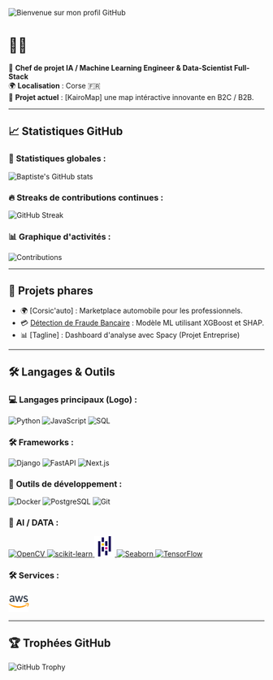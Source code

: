 ![Bienvenue sur mon profil GitHub](https://capsule-render.vercel.app/api?type=waving&color=gradient&height=200&section=header&text=Bienvenue%20sur%20mon%20GitHub!&fontSize=40)

# 👨‍💻

🚀 **Chef de projet IA / Machine Learning Engineer & Data-Scientist Full-Stack**  
🌍 **Localisation** : Corse 🇫🇷  
🎯 **Projet actuel** : [KairoMap] une map intéractive innovante en B2C / B2B.

---

## **📈 Statistiques GitHub**

### 🌟 **Statistiques globales :**
![Baptiste's GitHub stats](https://github-readme-stats.vercel.app/api?username=Baptiste2B&show_icons=true&theme=radical&hide_border=true)

### 🔥 **Streaks de contributions continues :**
![GitHub Streak](https://streak-stats.demolab.com?user=Baptiste2B&theme=radical&hide_border=true&border_radius=5)

### 📊 **Graphique d'activités :**
![Contributions](https://github-readme-activity-graph.vercel.app/graph?username=Baptiste2B&theme=tokyo-night)

---

## **🚀 Projets phares**
- 🌍 [Corsic'auto] : Marketplace automobile pour les professionnels.
- 💳 [Détection de Fraude Bancaire](https://github.com/Baptiste2B/fraude-detection) : Modèle ML utilisant XGBoost et SHAP.
- 📊 [Tagline] : Dashboard d'analyse avec Spacy (Projet Entreprise)

---

## **🛠️ Langages & Outils**

### 💻 **Langages principaux (Logo) :**
![Python](https://img.shields.io/badge/Python-3776AB?style=for-the-badge&logo=python&logoColor=white) ![JavaScript](https://img.shields.io/badge/JavaScript-F7DF1E?style=for-the-badge&logo=javascript&logoColor=black) ![SQL](https://img.shields.io/badge/SQL-003B57?style=for-the-badge&logo=postgresql)

### 🛠️ **Frameworks :**
![Django](https://img.shields.io/badge/Django-092E20?style=for-the-badge&logo=django&logoColor=white) ![FastAPI](https://img.shields.io/badge/FastAPI-009688?style=for-the-badge&logo=fastapi&logoColor=white) ![Next.js](https://img.shields.io/badge/Next.js-000000?style=for-the-badge&logo=next.js)

### 🔧 **Outils de développement :**
![Docker](https://img.shields.io/badge/Docker-2496ED?style=for-the-badge&logo=docker&logoColor=white) ![PostgreSQL](https://img.shields.io/badge/PostgreSQL-336791?style=for-the-badge&logo=postgresql&logoColor=white) ![Git](https://img.shields.io/badge/Git-F05032?style=for-the-badge&logo=git&logoColor=white)

### 🔧 **AI / DATA :**
<div>
  <a href="https://opencv.org/" target="_blank" rel="noreferrer">
    <img src="https://www.vectorlogo.zone/logos/opencv/opencv-icon.svg" alt="OpenCV" width="40" height="40"/>
  </a>
  <a href="https://scikit-learn.org/" target="_blank" rel="noreferrer">
    <img src="https://upload.wikimedia.org/wikipedia/commons/0/05/Scikit_learn_logo_small.svg" alt="scikit-learn" width="40" height="40"/>
  </a>
  <a href="https://pandas.pydata.org/" target="_blank" rel="noreferrer">
    <img src="https://raw.githubusercontent.com/devicons/devicon/2ae2a900d2f041da66e950e4d48052658d850630/icons/pandas/pandas-original.svg" alt="Pandas" width="40" height="40"/>
  </a>
  <a href="https://seaborn.pydata.org/" target="_blank" rel="noreferrer">
    <img src="https://seaborn.pydata.org/_images/logo-mark-lightbg.svg" alt="Seaborn" width="40" height="40"/>
  </a>
  <a href="https://www.tensorflow.org" target="_blank" rel="noreferrer">
    <img src="https://www.vectorlogo.zone/logos/tensorflow/tensorflow-icon.svg" alt="TensorFlow" width="40" height="40"/>
  </a>
</div>

### 🛠️ Services  :
<div>
  <a href="https://aws.amazon.com" target="_blank" rel="noreferrer">
    <img src="https://raw.githubusercontent.com/devicons/devicon/master/icons/amazonwebservices/amazonwebservices-original-wordmark.svg" alt="AWS" width="40" height="40"/>
  </a>
</div>

---

## **🏆 Trophées GitHub**
![GitHub Trophy](https://github-profile-trophy.vercel.app/?username=Baptiste2B&theme=radical&no-frame=true&row=1&column=6)

